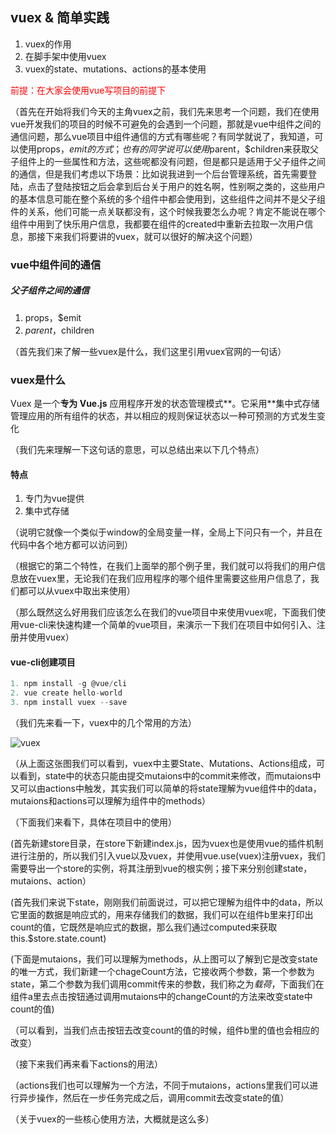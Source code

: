 ## vuex & 简单实践

1. vuex的作用
2. 在脚手架中使用vuex
3. vuex的state、mutations、actions的基本使用



<p style='color:red'>前提：在大家会使用vue写项目的前提下</p>

（首先在开始将我们今天的主角vuex之前，我们先来思考一个问题，我们在使用vue开发我们的项目的时候不可避免的会遇到一个问题，那就是vue中组件之间的通信问题，那么vue项目中组件通信的方式有哪些呢？有同学就说了，我知道，可以使用props，$emit的方式；也有的同学说可以使用$parent，$children来获取父子组件上的一些属性和方法，这些呢都没有问题，但是都只是适用于父子组件之间的通信，但是我们考虑以下场景：比如说我进到一个后台管理系统，首先需要登陆，点击了登陆按钮之后会拿到后台关于用户的姓名啊，性别啊之类的，这些用户的基本信息可能在整个系统的多个组件中都会使用到，这些组件之间并不是父子组件的关系，他们可能一点关联都没有，这个时候我要怎么办呢？肯定不能说在哪个组件中用到了快乐用户信息，我都要在组件的created中重新去拉取一次用户信息，那接下来我们将要讲的vuex，就可以很好的解决这个问题）

### vue中组件间的通信

##### 父子组件之间的通信

1. props，$emit
2. $parent，$children

（首先我们来了解一些vuex是什么，我们这里引用vuex官网的一句话）

### vuex是什么

Vuex 是一个**专为 Vue.js** 应用程序开发的状态管理模式**。它采用**集中式存储管理应用的所有组件的状态，并以相应的规则保证状态以一种可预测的方式发生变化

（我们先来理解一下这句话的意思，可以总结出来以下几个特点）

#### 特点

1. 专门为vue提供
2. 集中式存储

（说明它就像一个类似于window的全局变量一样，全局上下问只有一个，并且在代码中各个地方都可以访问到）

（根据它的第二个特性，在我们上面举的那个例子里，我们就可以将我们的用户信息放在vuex里，无论我们在我们应用程序的哪个组件里需要这些用户信息了，我们都可以从vuex中取出来使用）

（那么既然这么好用我们应该怎么在我们的vue项目中来使用vuex呢，下面我们使用vue-cli来快速构建一个简单的vue项目，来演示一下我们在项目中如何引入、注册并使用vuex）

#### vue-cli创建项目

```javascript
1. npm install -g @vue/cli
2. vue create hello-world
3. npm install vuex --save
```

（我们先来看一下，vuex中的几个常用的方法）

![vuex](https://vuex.vuejs.org/vuex.png)

（从上面这张图我们可以看到，vuex中主要State、Mutations、Actions组成，可以看到，state中的状态只能由提交mutaions中的commit来修改，而mutaions中又可以由actions中触发，其实我们可以简单的将state理解为vue组件中的data，mutaions和actions可以理解为组件中的methods）

（下面我们来看下，具体在项目中的使用）

(首先新建store目录，在store下新建index.js，因为vuex也是使用vue的插件机制进行注册的，所以我们引入vue以及vuex，并使用vue.use(vuex)注册vuex，我们需要导出一个store的实例，将其注册到vue的根实例；接下来分别创建state，mutaions、action）



(首先我们来说下state，刚刚我们前面说过，可以把它理解为组件中的data，所以它里面的数据是响应式的，用来存储我们的数据，我们可以在组件b里来打印出count的值，它既然是响应式的数据，那么我们通过computed来获取this.$store.state.count)



(下面是mutaions，我们可以理解为methods，从上图可以了解到它是改变state的唯一方式，我们新建一个chageCount方法，它接收两个参数，第一个参数为state，第二个参数为我们调用commit传来的参数，我们称之为*载荷*，下面我们在组件a里去点击按钮通过调用mutaions中的changeCount的方法来改变state中count的值)



（可以看到，当我们点击按钮去改变count的值的时候，组件b里的值也会相应的改变）



（接下来我们再来看下actions的用法）



（actions我们也可以理解为一个方法，不同于mutaions，actions里我们可以进行异步操作，然后在一步任务完成之后，调用commit去改变state的值）





（关于vuex的一些核心使用方法，大概就是这么多）